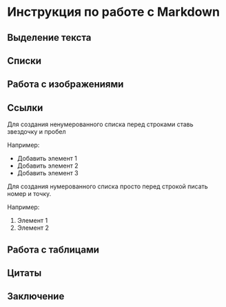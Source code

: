 # Инструкция по работе с Markdown

## Выделение текста

## Списки

## Работа с изображениями

## Ссылки

Для создания ненумерованного списка перед строками ставь звездочку и пробел

Например:
* Добавить элемент 1
* Добавить элемент 2
* Добавить элемент 3

Для создания нумерованного списка просто перед строкой писать номер и точку.

Например:
1. Элемент 1
2. Элемент 2

## Работа с таблицами

## Цитаты

## Заключение